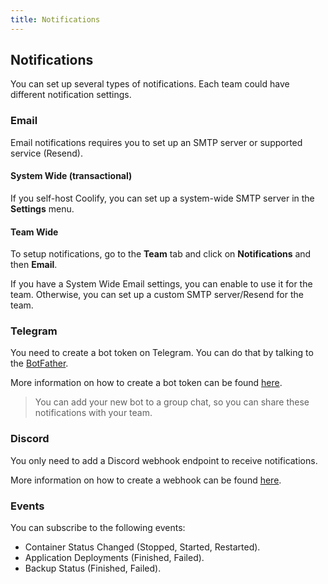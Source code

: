 ```yaml
---
title: Notifications
---
```


## Notifications

You can set up several types of notifications. Each team could have different notification settings.

### Email

Email notifications requires you to set up an SMTP server or supported service (Resend).

#### System Wide (transactional)

If you self-host Coolify, you can set up a system-wide SMTP server in the **Settings** menu.

#### Team Wide

To setup notifications, go to the **Team** tab and click on **Notifications** and then **Email**.

If you have a System Wide Email settings, you can enable to use it for the team. Otherwise, you can set up a custom SMTP server/Resend for the team.

### Telegram

You need to create a bot token on Telegram. You can do that by talking to the [BotFather](https://t.me/botfather).

More information on how to create a bot token can be found [here](https://core.telegram.org/bots/tutorial).

> You can add your new bot to a group chat, so you can share these notifications with your team.

### Discord

You only need to add a Discord webhook endpoint to receive notifications.

More information on how to create a webhook can be found [here](https://support.discord.com/hc/en-us/articles/228383668-Intro-to-Webhooks).

### Events

You can subscribe to the following events:

- Container Status Changed (Stopped, Started, Restarted).
- Application Deployments (Finished, Failed).
- Backup Status (Finished, Failed).
